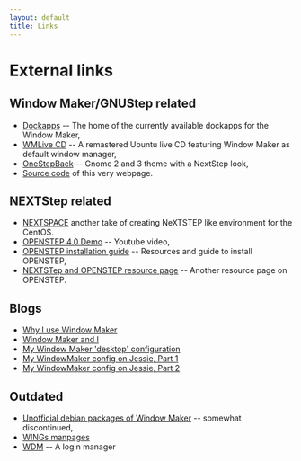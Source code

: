 ```yaml
---
layout: default
title: Links
---
```


External links
==============

Window Maker/GNUStep related
----------------------------

* [Dockapps](https://www.dockapps.net/) -- The home of the currently available
  dockapps for the Window Maker,
* [WMLive CD](http://www.rumbero.org/wmlive) -- A remastered Ubuntu live CD
  featuring Window Maker as default window manager,
* [OneStepBack](http://gnome-look.org/content/show.php/OneStepBack?content=170904)
  -- Gnome 2 and 3 theme with a NextStep look,
* [Source code](https://github.com/window-maker/window-maker.github.io) of
  this very webpage.

NEXTStep related
----------------

* [NEXTSPACE](https://github.com/trunkmaster/nextspace) another take of creating
  NeXTSTEP like environment for the CentOS.
* [OPENSTEP 4.0 Demo](https://youtu.be/WyxByfhT1F0) -- Youtube video,
* [OPENSTEP installation guide](http://openstep.bfx.re) -- Resources and guide
  to install OPENSTEP,
* [NEXTSTep and OPENSTEP resource
  page](http://www.shawcomputing.net/resources/next/index.html) -- Another
  resource page on OPENSTEP.

Blogs
-----

* [Why I use Window Maker](http://administratosphere.wordpress.com/2011/07/05/why-i-use-window-maker/)
* [Window Maker and I](http://windowmakerandi.blogspot.co.uk/)
* [My Window Maker 'desktop'
  configuration](http://blog.bigsmoke.us/2009/03/30/wmaker)
* [My WindowMaker config on Jessie, Part 1](http://galgotsmacs.blogspot.fr/2015/05/my-windowmaker-config-on-jessie-part-1.html)
* [My WindowMaker config on Jessie, Part 2](http://galgotsmacs.blogspot.fr/2015/06/my-windowmaker-config-on-jessie-part-2.html)

Outdated
--------

* [Unofficial debian packages of Window
  Maker](http://www.the-little-red-haired-girl.org/pub/wmaker/) -- somewhat
  discontinued,
* [WINGs manpages](https://web.archive.org/web/20141111210726/http://voins.program.ru:80/windowmaker/wingsman.html)
* [WDM](https://web.archive.org/web/20141123054442/http://voins.program.ru:80/wdm/)
  -- A login manager
